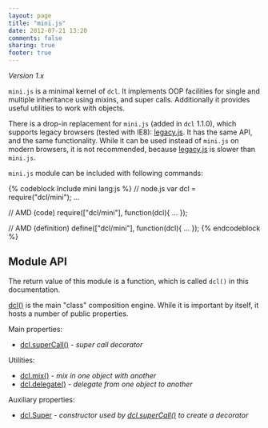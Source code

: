 ```yaml
---
layout: page
title: "mini.js"
date: 2012-07-21 13:20
comments: false
sharing: true
footer: true
---
```


*Version 1.x*

`mini.js` is a minimal kernel of `dcl`. It implements OOP facilities for single and
multiple inheritance using mixins, and super calls. Additionally it provides useful
utilities to work with objects.

There is a drop-in replacement for `mini.js` (added in `dcl` 1.1.0), which supports
legacy browsers (tested with IE8): [legacy.js](/1.x/docs/legacy_js/). It has the same API,
and the same functionality. While it can be used instead of `mini.js` on modern
browsers, it is not recommended, because [legacy.js](/1.x/docs/legacy_js/) is slower than
`mini.js`.

`mini.js` module can be included with following commands:

{% codeblock Include mini lang:js %}
// node.js
var dcl = require("dcl/mini");
...

// AMD (code)
require(["dcl/mini"], function(dcl){
  ...
});

// AMD (definition)
define(["dcl/mini"], function(dcl){
  ...
});
{% endcodeblock %}

## Module API

The return value of this module is a function, which is called `dcl()` in this documentation.

[dcl()](/1.x/docs/mini_js/dcl/) is the main "class" composition engine. While it is important by itself, it hosts a number of
public properties.

Main properties:

* [dcl.superCall()](/1.x/docs/mini_js/supercall/) - *super call decorator*

Utilities:

* [dcl.mix()](/1.x/docs/mini_js/mix/) - *mix in one object with another*
* [dcl.delegate()](/1.x/docs/mini_js/delegate/) - *delegate from one object to another*

Auxiliary properties:

* [dcl.Super](/1.x/docs/mini_js/super/) - *constructor used by [dcl.superCall()](/1.x/docs/mini_js/supercall/)
  to create a decorator*
